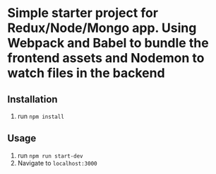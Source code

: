 # Simple starter project for Redux/Node/Mongo app. Using Webpack and Babel to bundle the frontend assets and Nodemon to watch files in the backend

## Installation

1. run `npm install`

## Usage

1. run `npm run start-dev`
2. Navigate to `localhost:3000`
